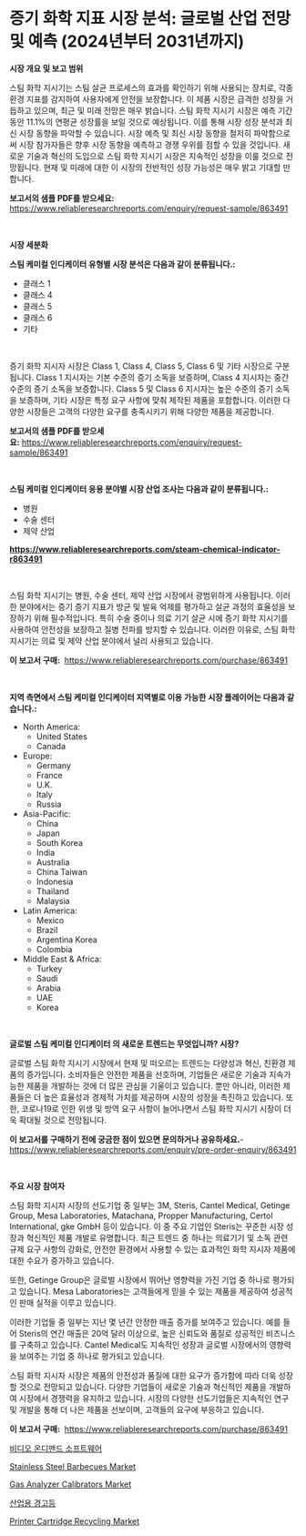 <p><h1>증기 화학 지표 시장 분석: 글로벌 산업 전망 및 예측 (2024년부터 2031년까지)</h1></p><p><strong>시장 개요 및 보고 범위</strong></p>
<p><p>스팀 화학 지시기는 스팀 살균 프로세스의 효과를 확인하기 위해 사용되는 장치로, 각종 환경 지표를 감지하여 사용자에게 안전을 보장합니다. 이 제품 시장은 급격한 성장을 거듭하고 있으며, 최근 및 미래 전망은 매우 밝습니다. 스팀 화학 지시기 시장은 예측 기간 동안 11.1%의 연평균 성장률을 보일 것으로 예상됩니다. 이를 통해 시장 성장 분석과 최신 시장 동향을 파악할 수 있습니다. 시장 예측 및 최신 시장 동향을 철저히 파악함으로써 시장 참가자들은 향후 시장 동향을 예측하고 경쟁 우위를 점할 수 있을 것입니다. 새로운 기술과 혁신의 도입으로 스팀 화학 지시기 시장은 지속적인 성장을 이룰 것으로 전망됩니다. 현재 및 미래에 대한 이 시장의 전반적인 성장 가능성은 매우 밝고 기대할 만합니다.</p></p>
<p><strong>보고서의 샘플 PDF를 받으세요:</strong> <a href="https://www.reliableresearchreports.com/enquiry/request-sample/863491">https://www.reliableresearchreports.com/enquiry/request-sample/863491</a></p>
<p>&nbsp;</p>
<p><strong>시장 세분화</strong></p>
<p><strong>스팀 케미컬 인디케이터 유형별 시장 분석은 다음과 같이 분류됩니다.:</strong></p>
<p><ul><li>클래스 1</li><li>클래스 4</li><li>클래스 5</li><li>클래스 6</li><li>기타</li></ul></p>
<p>&nbsp;</p>
<p><p>증기 화학 지시자 시장은 Class 1, Class 4, Class 5, Class 6 및 기타 시장으로 구분됩니다. Class 1 지시자는 기본 수준의 증기 소독을 보증하며, Class 4 지시자는 중간 수준의 증기 소독을 보증합니다. Class 5 및 Class 6 지시자는 높은 수준의 증기 소독을 보증하며, 기타 시장은 특정 요구 사항에 맞춰 제작된 제품을 포함합니다. 이러한 다양한 시장들은 고객의 다양한 요구를 충족시키기 위해 다양한 제품을 제공합니다.</p></p>
<p><strong>보고서의 샘플 PDF를 받으세요:</strong>&nbsp;<a href="https://www.reliableresearchreports.com/enquiry/request-sample/863491">https://www.reliableresearchreports.com/enquiry/request-sample/863491</a></p>
<p>&nbsp;</p>
<p><strong> 스팀 케미컬 인디케이터 응용 분야별 시장 산업 조사는 다음과 같이 분류됩니다.:</strong></p>
<p><ul><li>병원</li><li>수술 센터</li><li>제약 산업</li></ul></p>
<p><strong><a href="https://www.reliableresearchreports.com/steam-chemical-indicator-r863491">https://www.reliableresearchreports.com/steam-chemical-indicator-r863491</a></strong></p>
<p>&nbsp;</p>
<p><p>스팀 화학 지시기는 병원, 수술 센터, 제약 산업 시장에서 광범위하게 사용됩니다. 이러한 분야에서는 증기 증기 지표가 방균 및 발육 억제를 평가하고 살균 과정의 효율성을 보장하기 위해 필수적입니다. 특히 수술 중이나 의료 기기 살균 시에 증기 화학 지시기를 사용하여 안전성을 보장하고 질병 전파를 방지할 수 있습니다. 이러한 이유로, 스팀 화학 지시기는 의료 및 제약 산업 분야에서 널리 사용되고 있습니다.</p></p>
<p><strong>이 보고서 구매:</strong>&nbsp; <a href="https://www.reliableresearchreports.com/purchase/863491">https://www.reliableresearchreports.com/purchase/863491</a></p>
<p>&nbsp;</p>
<p><strong>지역 측면에서 스팀 케미컬 인디케이터 지역별로 이용 가능한 시장 플레이어는 다음과 같습니다.:</strong></p>
<p><ul>
    <li>
        North America:
        <ul>
            <li>United States</li>
            <li>Canada</li>
        </ul>
    </li>
    <li>
        Europe:
        <ul>
            <li>Germany</li>
            <li>France</li>
            <li>U.K.</li>
            <li>Italy</li>
            <li>Russia</li>
        </ul>
    </li>
    <li>
        Asia-Pacific:
        <ul>
            <li>China</li>
            <li>Japan</li>
            <li>South Korea</li>
            <li>India</li>
            <li>Australia</li>
            <li>China Taiwan</li>
            <li>Indonesia</li>
            <li>Thailand</li>
            <li>Malaysia</li>
        </ul>
    </li>
    <li>
        Latin America:
        <ul>
            <li>Mexico</li>
            <li>Brazil</li>
            <li>Argentina Korea</li>
            <li>Colombia</li>
        </ul>
    </li>
    <li>
        Middle East & Africa:
        <ul>
            <li>Turkey</li>
            <li>Saudi</li>
            <li>Arabia</li>
            <li>UAE</li>
            <li>Korea</li>
        </ul>
    </li>
    </ul></p>
<p>&nbsp;</p>
<p><strong>글로벌 스팀 케미컬 인디케이터 의 새로운 트렌드는 무엇입니까? 시장?</strong></p>
<p><p>글로벌 스팀 화학 지시기 시장에서 현재 및 떠오르는 트렌드는 다양성과 혁신, 친환경 제품의 증가입니다. 소비자들은 안전한 제품을 선호하며, 기업들은 새로운 기술과 지속가능한 제품을 개발하는 것에 더 많은 관심을 기울이고 있습니다. 뿐만 아니라, 이러한 제품들은 더 높은 효율성과 경제적 가치를 제공하며 시장의 성장을 촉진하고 있습니다. 또한, 코로나19로 인한 위생 및 방역 요구 사항이 늘어나면서 스팀 화학 지시기 시장이 더욱 확대될 것으로 전망됩니다.</p></p>
<p><strong>이 보고서를 구매하기 전에 궁금한 점이 있으면 문의하거나 공유하세요.</strong>- <a href="https://www.reliableresearchreports.com/enquiry/pre-order-enquiry/863491">https://www.reliableresearchreports.com/enquiry/pre-order-enquiry/863491</a></p>
<p>&nbsp;</p>
<p><strong>주요 시장 참여자</strong></p>
<p><p>스팀 화학 지시자 시장의 선도기업 중 일부는 3M, Steris, Cantel Medical, Getinge Group, Mesa Laboratories, Matachana, Propper Manufacturing, Certol International, gke GmbH 등이 있습니다. 이 중 주요 기업인 Steris는 꾸준한 시장 성장과 혁신적인 제품 개발로 유명합니다. 최근 트렌드 중 하나는 의료기기 및 소독 관련 규제 요구 사항의 강화로, 안전한 환경에서 사용할 수 있는 효과적인 화학 지시자 제품에 대한 수요가 증가하고 있습니다. </p><p>또한, Getinge Group은 글로벌 시장에서 뛰어난 영향력을 가진 기업 중 하나로 평가되고 있습니다. Mesa Laboratories는 고객들에게 믿을 수 있는 제품을 제공하여 성공적인 판매 실적을 이루고 있습니다. </p><p>이러한 기업들 중 일부는 지난 몇 년간 안정한 매출 증가를 보여주고 있습니다. 예를 들어 Steris의 연간 매출은 20억 달러 이상으로, 높은 신뢰도와 품질로 성공적인 비즈니스를 구축하고 있습니다. Cantel Medical도 지속적인 성장과 글로벌 시장에서의 영향력을 보여주는 기업 중 하나로 평가되고 있습니다.</p><p>스팀 화학 지시자 시장은 제품의 안전성과 품질에 대한 요구가 증가함에 따라 더욱 성장할 것으로 전망되고 있습니다. 다양한 기업들이 새로운 기술과 혁신적인 제품을 개발하여 시장에서 경쟁력을 유지하고 있습니다. 시장의 다양한 선도기업들은 지속적인 연구 및 개발을 통해 더 나은 제품을 선보이며, 고객들의 요구에 부응하고 있습니다.</p></p>
<p><strong>이 보고서 구매:</strong>&nbsp;&nbsp;<a href="https://www.reliableresearchreports.com/purchase/863491">https://www.reliableresearchreports.com/purchase/863491</a></p>
<p><p><a href="https://medium.com/@cierrahayes645/%EB%B9%84%EB%94%94%EC%98%A4-%EC%98%A8-%EB%94%94%EB%A7%A8%EB%93%9C-%EC%86%8C%ED%94%84%ED%8A%B8%EC%9B%A8%EC%96%B4-%EC%8B%9C%EC%9E%A5-%EA%B7%9C%EB%AA%A8-%EB%B0%8F-%EC%8B%9C%EC%9E%A5-%EB%8F%99%ED%96%A5-%EC%A0%84%EC%B2%B4-%EC%82%B0%EC%97%85-%EA%B0%9C%EC%9A%94-2024%EB%85%84%EB%B6%80%ED%84%B0-2031%EB%85%84%EA%B9%8C%EC%A7%80-2c553dd750cd">비디오 온디맨드 소프트웨어</a></p><p><a href="https://issuu.com/reportprime-2/docs/stainless-steel-barbecues-market-size-2030.pptx">Stainless Steel Barbecues Market</a></p><p><a href="https://www.linkedin.com/pulse/insights-gas-analyzer-calibrators-market-size-analysing-lexse">Gas Analyzer Calibrators Market</a></p><p><a href="https://github.com/Howaoole34545/Market-Research-Report-List-1/blob/main/294284960748.md">산업용 경고등</a></p><p><a href="https://github.com/julyju69/Market-Research-Report-List-3/blob/main/printer-cartridge-recycling-market.md">Printer Cartridge Recycling Market</a></p></p>
